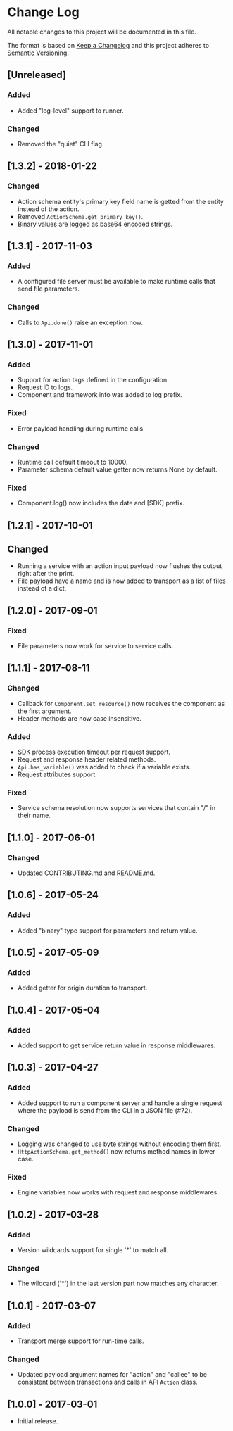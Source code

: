 # Change Log
All notable changes to this project will be documented in this file.

The format is based on [Keep a Changelog](http://keepachangelog.com/)
and this project adheres to [Semantic Versioning](http://semver.org/).

## [Unreleased]
### Added
- Added "log-level" support to runner.

### Changed
- Removed the "quiet" CLI flag.

## [1.3.2] - 2018-01-22
### Changed
- Action schema entity's primary key field name is getted from the
  entity instead of the action.
- Removed `ActionSchema.get_primary_key()`.
- Binary values are logged as base64 encoded strings.

## [1.3.1] - 2017-11-03
### Added
- A configured file server must be available to make runtime calls
  that send file parameters.

### Changed
- Calls to `Api.done()` raise an exception now.

## [1.3.0] - 2017-11-01
### Added
- Support for action tags defined in the configuration.
- Request ID to logs.
- Component and framework info was added to log prefix.

### Fixed
- Error payload handling during runtime calls

### Changed
- Runtime call default timeout to 10000.
- Parameter schema default value getter now returns None by default.

### Fixed
- Component.log() now includes the date and [SDK] prefix.

## [1.2.1] - 2017-10-01
## Changed
- Running a service with an action input payload now flushes the output
  right after the print.
- File payload have a name and is now added to transport as a list of
  files instead of a dict.

## [1.2.0] - 2017-09-01
### Fixed
- File parameters now work for service to service calls.

## [1.1.1] - 2017-08-11
### Changed
- Callback for `Component.set_resource()` now receives the component as
  the first argument.
- Header methods are now case insensitive.

### Added
- SDK process execution timeout per request support.
- Request and response header related methods.
- `Api.has_variable()` was added to check if a variable exists.
- Request attributes support.

### Fixed
- Service schema resolution now supports services that contain
  "/" in their name.

## [1.1.0] - 2017-06-01
### Changed
- Updated CONTRIBUTING.md and README.md.

## [1.0.6] - 2017-05-24
### Added
- Added "binary" type support for parameters and return value.

## [1.0.5] - 2017-05-09
### Added
- Added getter for origin duration to transport.

## [1.0.4] - 2017-05-04
### Added
- Added support to get service return value in response middlewares.

## [1.0.3] - 2017-04-27
### Added
- Added support to run a component server and handle a single request
  where the payload is send from the CLI in a JSON file (#72).

### Changed
- Logging was changed to use byte strings without encoding them first.
- `HttpActionSchema.get_method()` now returns method names in lower case.

### Fixed
- Engine variables now works with request and response middlewares.

## [1.0.2] - 2017-03-28
### Added
- Version wildcards support for single '*' to match all.

### Changed
- The wildcard ('*') in the last version part now matches any character.

## [1.0.1] - 2017-03-07
### Added
- Transport merge support for run-time calls.

### Changed
- Updated payload argument names for "action" and "callee" to be consistent
  between transactions and calls in API `Action` class.

## [1.0.0] - 2017-03-01
- Initial release.
